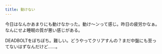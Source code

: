 ```yaml
---
title: 動けない
---
```


今日はなんかあまりにも動けなかった。動け～ンって感じ。昨日の疲労かなぁ。なんにせよ睡眠の質が悪い感じがある。

DEADBOLTをぼちぼち。難しい。どうやってクリアすんの？まだ中盤にも至ってないはずなんだけど……。